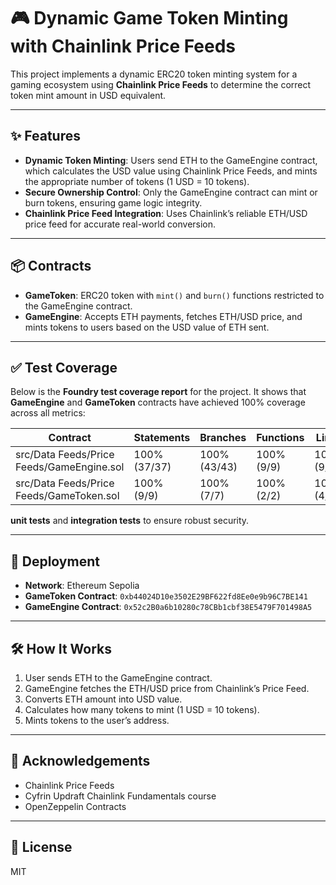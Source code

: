 # 🎮 Dynamic Game Token Minting with Chainlink Price Feeds

This project implements a dynamic ERC20 token minting system for a gaming ecosystem using **Chainlink Price Feeds** to determine the correct token mint amount in USD equivalent.

---

## ✨ Features

- **Dynamic Token Minting**: Users send ETH to the GameEngine contract, which calculates the USD value using Chainlink Price Feeds, and mints the appropriate number of tokens (1 USD = 10 tokens).
- **Secure Ownership Control**: Only the GameEngine contract can mint or burn tokens, ensuring game logic integrity.
- **Chainlink Price Feed Integration**: Uses Chainlink’s reliable ETH/USD price feed for accurate real-world conversion.

---

## 📦 Contracts

- **GameToken**: ERC20 token with `mint()` and `burn()` functions restricted to the GameEngine contract.
- **GameEngine**: Accepts ETH payments, fetches ETH/USD price, and mints tokens to users based on the USD value of ETH sent.

---

## ✅ Test Coverage

Below is the **Foundry test coverage report** for the project. It shows that **GameEngine** and **GameToken** contracts have achieved 100% coverage across all metrics:

| Contract                                     | Statements | Branches | Functions | Lines |
|----------------------------------------------|------------|----------|-----------|-------|
| src/Data Feeds/Price Feeds/GameEngine.sol    | 100% (37/37) | 100% (43/43) | 100% (9/9) | 100% (9/9) |
| src/Data Feeds/Price Feeds/GameToken.sol     | 100% (9/9) | 100% (7/7) | 100% (2/2) | 100% (4/4) |

**unit tests** and **integration tests** to ensure robust security.




---

## 🔗 Deployment

- **Network**: Ethereum Sepolia
- **GameToken Contract**: `0xb44024D10e3502E29BF622fd8Ee0e9b96C7BE141`
- **GameEngine Contract**: `0x52c2B0a6b10280c78CBb1cbf38E5479F701498A5`

---

## 🛠️ How It Works

1. User sends ETH to the GameEngine contract.
2. GameEngine fetches the ETH/USD price from Chainlink’s Price Feed.
3. Converts ETH amount into USD value.
4. Calculates how many tokens to mint (1 USD = 10 tokens).
5. Mints tokens to the user’s address.

---

## 🤝 Acknowledgements

- Chainlink Price Feeds
- Cyfrin Updraft Chainlink Fundamentals course
- OpenZeppelin Contracts

---

## 📄 License

MIT
